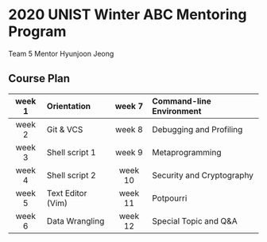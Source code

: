 # 2020 UNIST Winter ABC Mentoring Program

Team 5 Mentor Hyunjoon Jeong

## Course Plan  

week 1 | Orientation       | week 7  | Command-line Environment
:---:|:---|:---:|:---
week 2 | Git & VCS         | week 8  | Debugging and Profiling
week 3 | Shell script 1    | week 9  | Metaprogramming
week 4 | Shell script 2    | week 10 | Security and Cryptography
week 5 | Text Editor (Vim) | week 11 | Potpourri
week 6 | Data Wrangling    | week 12 | Special Topic and Q&A 
